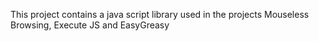 This project contains a java script library used in the projects Mouseless Browsing, Execute JS and EasyGreasy